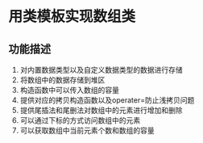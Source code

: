 # 用类模板实现数组类

## 功能描述
1. 对内置数据类型以及自定义数据类型的数据进行存储
2. 将数组中的数据存储到堆区
3. 构造函数中可以传入数组的容量
4. 提供对应的拷贝构造函数以及operater=防止浅拷贝问题
5. 提供尾插法和尾删法对数组中的元素进行增加和删除
6. 可以通过下标的方式访问数组中的元素
7. 可以获取数组中当前元素个数和数组的容量


